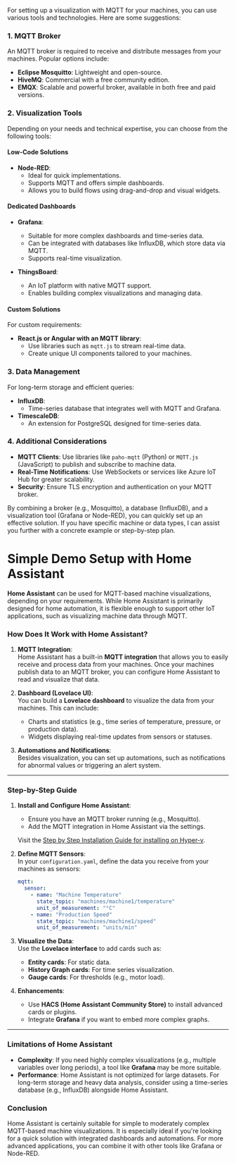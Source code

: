 For setting up a visualization with MQTT for your machines, you can use various tools and technologies. Here are some suggestions:

### 1. **MQTT Broker**
An MQTT broker is required to receive and distribute messages from your machines. Popular options include:
- **Eclipse Mosquitto**: Lightweight and open-source.
- **HiveMQ**: Commercial with a free community edition.
- **EMQX**: Scalable and powerful broker, available in both free and paid versions.

### 2. **Visualization Tools**
Depending on your needs and technical expertise, you can choose from the following tools:

#### **Low-Code Solutions**
- **Node-RED**:
  - Ideal for quick implementations.
  - Supports MQTT and offers simple dashboards.
  - Allows you to build flows using drag-and-drop and visual widgets.

#### **Dedicated Dashboards**
- **Grafana**:
  - Suitable for more complex dashboards and time-series data.
  - Can be integrated with databases like InfluxDB, which store data via MQTT.
  - Supports real-time visualization.

- **ThingsBoard**:
  - An IoT platform with native MQTT support.
  - Enables building complex visualizations and managing data.

#### **Custom Solutions**
For custom requirements:
- **React.js or Angular with an MQTT library**:
  - Use libraries such as `mqtt.js` to stream real-time data.
  - Create unique UI components tailored to your machines.

### 3. **Data Management**
For long-term storage and efficient queries:
- **InfluxDB**:
  - Time-series database that integrates well with MQTT and Grafana.
- **TimescaleDB**:
  - An extension for PostgreSQL designed for time-series data.

### 4. **Additional Considerations**
- **MQTT Clients**:
  Use libraries like `paho-mqtt` (Python) or `MQTT.js` (JavaScript) to publish and subscribe to machine data.
- **Real-Time Notifications**:
  Use WebSockets or services like Azure IoT Hub for greater scalability.
- **Security**:
  Ensure TLS encryption and authentication on your MQTT broker.

By combining a broker (e.g., Mosquitto), a database (InfluxDB), and a visualization tool (Grafana or Node-RED), you can quickly set up an effective solution. If you have specific machine or data types, I can assist you further with a concrete example or step-by-step plan.

# Simple Demo Setup with Home Assistant

**Home Assistant** can be used for MQTT-based machine visualizations, depending on your requirements. While Home Assistant is primarily designed for home automation, it is flexible enough to support other IoT applications, such as visualizing machine data through MQTT.

### How Does It Work with Home Assistant?
1. **MQTT Integration**:  
   Home Assistant has a built-in **MQTT integration** that allows you to easily receive and process data from your machines. Once your machines publish data to an MQTT broker, you can configure Home Assistant to read and visualize that data.

2. **Dashboard (Lovelace UI)**:  
   You can build a **Lovelace dashboard** to visualize the data from your machines. This can include:
   - Charts and statistics (e.g., time series of temperature, pressure, or production data).
   - Widgets displaying real-time updates from sensors or statuses.

3. **Automations and Notifications**:  
   Besides visualization, you can set up automations, such as notifications for abnormal values or triggering an alert system.

---

### Step-by-Step Guide
1. **Install and Configure Home Assistant**:
   - Ensure you have an MQTT broker running (e.g., Mosquitto).
   - Add the MQTT integration in Home Assistant via the settings.
  
   Visit the [Step by Step Installation Guide for installing on Hyper-v](https://github.com/koenraadhaedens/MQTTdemo/blob/main/setup-home-assistant-for-demo.md).

2. **Define MQTT Sensors**:  
   In your `configuration.yaml`, define the data you receive from your machines as sensors:
   ```yaml
   mqtt:
     sensor:
       - name: "Machine Temperature"
         state_topic: "machines/machine1/temperature"
         unit_of_measurement: "°C"
       - name: "Production Speed"
         state_topic: "machines/machine1/speed"
         unit_of_measurement: "units/min"
   ```

3. **Visualize the Data**:  
   Use the **Lovelace interface** to add cards such as:
   - **Entity cards**: For static data.
   - **History Graph cards**: For time series visualization.
   - **Gauge cards**: For thresholds (e.g., motor load).

4. **Enhancements**:  
   - Use **HACS (Home Assistant Community Store)** to install advanced cards or plugins.
   - Integrate **Grafana** if you want to embed more complex graphs.

---

### Limitations of Home Assistant
- **Complexity**: If you need highly complex visualizations (e.g., multiple variables over long periods), a tool like **Grafana** may be more suitable.
- **Performance**: Home Assistant is not optimized for large datasets. For long-term storage and heavy data analysis, consider using a time-series database (e.g., InfluxDB) alongside Home Assistant.

### Conclusion
Home Assistant is certainly suitable for simple to moderately complex MQTT-based machine visualizations. It is especially ideal if you're looking for a quick solution with integrated dashboards and automations. For more advanced applications, you can combine it with other tools like Grafana or Node-RED.